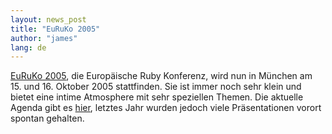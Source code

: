 ```yaml
---
layout: news_post
title: "EuRuKo 2005"
author: "james"
lang: de
---
```


[EuRuKo 2005][1], die Europäische Ruby Konferenz, wird nun in München am
15. und 16. Oktober 2005 stattfinden. Sie ist immer noch sehr klein und
bietet eine intime Atmosphere mit sehr speziellen Themen. Die aktuelle
Agenda gibt es [hier][2], letztes Jahr wurden jedoch viele
Präsentationen vorort spontan gehalten.



[1]: http://www.approximity.com/cgi-bin/europeRuby/tiki.cgi?c=v&amp;p=Euruko05
[2]: http://www.approximity.com/cgi-bin/europeRuby/tiki.cgi?c=v&amp;p=Euruko05AgendaDetail
